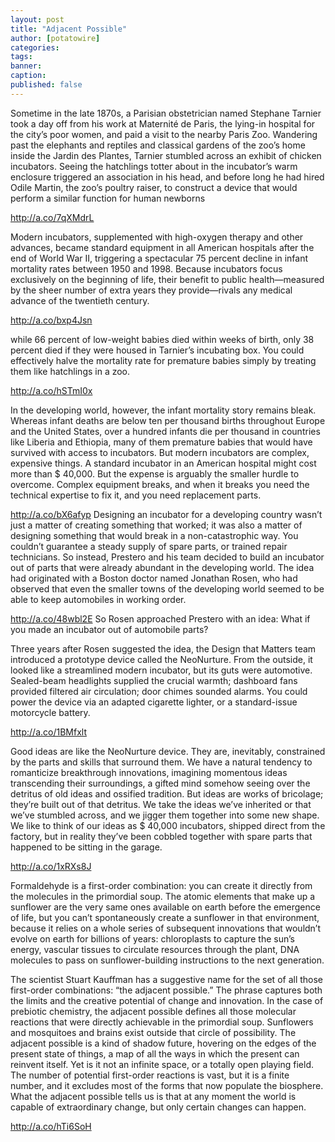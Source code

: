 ```yaml
---
layout: post
title: "Adjacent Possible"
author: [potatowire]
categories: 
tags: 
banner: 
caption: 
published: false
---
```

Sometime in the late 1870s, a Parisian obstetrician named Stephane Tarnier took a day off from his work at Maternité de Paris, the lying-in hospital for the city’s poor women, and paid a visit to the nearby Paris Zoo. Wandering past the elephants and reptiles and classical gardens of the zoo’s home inside the Jardin des Plantes, Tarnier stumbled across an exhibit of chicken incubators. Seeing the hatchlings totter about in the incubator’s warm enclosure triggered an association in his head, and before long he had hired Odile Martin, the zoo’s poultry raiser, to construct a device that would perform a similar function for human newborns

http://a.co/7qXMdrL

Modern incubators, supplemented with high-oxygen therapy and other advances, became standard equipment in all American hospitals after the end of World War II, triggering a spectacular 75 percent decline in infant mortality rates between 1950 and 1998. Because incubators focus exclusively on the beginning of life, their benefit to public health—measured by the sheer number of extra years they provide—rivals any medical advance of the twentieth century.

http://a.co/bxp4Jsn

while 66 percent of low-weight babies died within weeks of birth, only 38 percent died if they were housed in Tarnier’s incubating box. You could effectively halve the mortality rate for premature babies simply by treating them like hatchlings in a zoo.

http://a.co/hSTmI0x

In the developing world, however, the infant mortality story remains bleak. Whereas infant deaths are below ten per thousand births throughout Europe and the United States, over a hundred infants die per thousand in countries like Liberia and Ethiopia, many of them premature babies that would have survived with access to incubators. But modern incubators are complex, expensive things. A standard incubator in an American hospital might cost more than $ 40,000. But the expense is arguably the smaller hurdle to overcome. Complex equipment breaks, and when it breaks you need the technical expertise to fix it, and you need replacement parts.

http://a.co/bX6afyp
Designing an incubator for a developing country wasn’t just a matter of creating something that worked; it was also a matter of designing something that would break in a non-catastrophic way. You couldn’t guarantee a steady supply of spare parts, or trained repair technicians. So instead, Prestero and his team decided to build an incubator out of parts that were already abundant in the developing world. The idea had originated with a Boston doctor named Jonathan Rosen, who had observed that even the smaller towns of the developing world seemed to be able to keep automobiles in working order.

http://a.co/48wbl2E
So Rosen approached Prestero with an idea: What if you made an incubator out of automobile parts? 

Three years after Rosen suggested the idea, the Design that Matters team introduced a prototype device called the NeoNurture. From the outside, it looked like a streamlined modern incubator, but its guts were automotive. Sealed-beam headlights supplied the crucial warmth; dashboard fans provided filtered air circulation; door chimes sounded alarms. You could power the device via an adapted cigarette lighter, or a standard-issue motorcycle battery.

http://a.co/1BMfxlt

Good ideas are like the NeoNurture device. They are, inevitably, constrained by the parts and skills that surround them. We have a natural tendency to romanticize breakthrough innovations, imagining momentous ideas transcending their surroundings, a gifted mind somehow seeing over the detritus of old ideas and ossified tradition. But ideas are works of bricolage; they’re built out of that detritus. We take the ideas we’ve inherited or that we’ve stumbled across, and we jigger them together into some new shape. We like to think of our ideas as $ 40,000 incubators, shipped direct from the factory, but in reality they’ve been cobbled together with spare parts that happened to be sitting in the garage.

http://a.co/1xRXs8J

Formaldehyde is a first-order combination: you can create it directly from the molecules in the primordial soup. The atomic elements that make up a sunflower are the very same ones available on earth before the emergence of life, but you can’t spontaneously create a sunflower in that environment, because it relies on a whole series of subsequent innovations that wouldn’t evolve on earth for billions of years: chloroplasts to capture the sun’s energy, vascular tissues to circulate resources through the plant, DNA molecules to pass on sunflower-building instructions to the next generation. 

The scientist Stuart Kauffman has a suggestive name for the set of all those first-order combinations: “the adjacent possible.” The phrase captures both the limits and the creative potential of change and innovation. In the case of prebiotic chemistry, the adjacent possible defines all those molecular reactions that were directly achievable in the primordial soup. Sunflowers and mosquitoes and brains exist outside that circle of possibility. The adjacent possible is a kind of shadow future, hovering on the edges of the present state of things, a map of all the ways in which the present can reinvent itself. Yet is it not an infinite space, or a totally open playing field. The number of potential first-order reactions is vast, but it is a finite number, and it excludes most of the forms that now populate the biosphere. What the adjacent possible tells us is that at any moment the world is capable of extraordinary change, but only certain changes can happen.

http://a.co/hTi6SoH